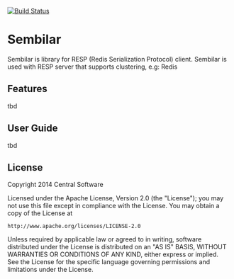 [![Build Status](https://travis-ci.org/centralsoftware/sembilar.svg?branch=master)](https://travis-ci.org/centralsoftware/sembilar.svg?branch=master)

# Sembilar
Sembilar is library for RESP (Redis Serialization Protocol) client. 
Sembilar is used with RESP server that supports clustering, e.g: Redis

## Features
tbd

## User Guide
tbd

## License

Copyright 2014 Central Software

Licensed under the Apache License, Version 2.0 (the "License");
you may not use this file except in compliance with the License.
You may obtain a copy of the License at

    http://www.apache.org/licenses/LICENSE-2.0

Unless required by applicable law or agreed to in writing, software
distributed under the License is distributed on an "AS IS" BASIS,
WITHOUT WARRANTIES OR CONDITIONS OF ANY KIND, either express or implied.
See the License for the specific language governing permissions and
limitations under the License.
